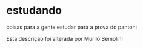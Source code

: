# estudando
coisas para a gente estudar para a prova do pantoni

Esta descrição foi alterada por Murilo Semolini
